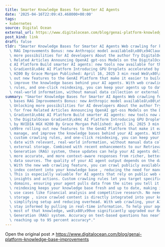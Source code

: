 ```yaml
---
title: Smarter Knowledge Bases for Smarter AI Agents
date: '2025-04-16T22:09:43.468000+00:00'
tags:
- kubernetes
source: Digital Ocean
external_url: https://www.digitalocean.com/blog/genai-platform-knowledge-base-improvements
post_kind: link
draft: false
tldr: "Smarter Knowledge Bases for Smarter AI Agents Web crawling for knowledge bases\
  \ RAG Improvements Bonus: new Anthropic model availableâ\x80\x94Claude 3.7 Unlocking\
  \ more possibilities for AI developers About the author Try DigitalOcean for free\
  \ Related Articles Announcing OpenAI gpt-oss Models on the DigitalOcean Gradientâ\x84\
  ¢ AI Platform Build smarter AI agents: new tools now available for the DigitalOcean\
  \ Gradientâ\x84¢ AI Platform Introducing GPU Droplets accelerated by NVIDIA HGX\
  \ H200 By Grace Morgan Published: April 16, 2025 3 min read Weâ\x80\x99re rolling\
  \ out new features to the GenAI Platform that make it easier to build, manage, and\
  \ improve the knowledge bases behind your AI agents. With web crawling, custom crawling\
  \ rules, and one-click reindexing, you can keep your agents up to date with relevant,\
  \ real-world information, without manual data collection or external storage."
summary: "Smarter Knowledge Bases for Smarter AI Agents Web crawling for knowledge\
  \ bases RAG Improvements Bonus: new Anthropic model availableâ\x80\x94Claude 3.7\
  \ Unlocking more possibilities for AI developers About the author Try DigitalOcean\
  \ for free Related Articles Announcing OpenAI gpt-oss Models on the DigitalOcean\
  \ Gradientâ\x84¢ AI Platform Build smarter AI agents: new tools now available for\
  \ the DigitalOcean Gradientâ\x84¢ AI Platform Introducing GPU Droplets accelerated\
  \ by NVIDIA HGX H200 By Grace Morgan Published: April 16, 2025 3 min read Weâ\x80\
  \x99re rolling out new features to the GenAI Platform that make it easier to build,\
  \ manage, and improve the knowledge bases behind your AI agents. With web crawling,\
  \ custom crawling rules, and one-click reindexing, you can keep your agents up to\
  \ date with relevant, real-world information, without manual data collection or\
  \ external storage. Combined with recent enhancements to our Retrieval-Augmented\
  \ Generation (RAG) system, these updates can help your AI agents deliver faster,\
  \ more accurate, and more context-aware responses from richer, better-organized\
  \ data sources. The quality of your AI agent output depends on the data it can access.\
  \ With the new web crawling feature, you can crawl publicly available websites and\
  \ index content into your knowledge base , reducing the need for manual data collection.\
  \ This is especially valuable for AI agents that rely on public web content to drive\
  \ insights and actions. Custom crawling rules let you target specific pages or entire\
  \ domains, ensuring your agent pulls data from the sites you tell it to. One-click\
  \ reindexing keeps your knowledge base fresh and up to date, making it ideal for\
  \ use cases like financial analysis and competitive research. No need for external\
  \ storage , since crawled content is directly integrated into your knowledge base,\
  \ simplifying setup and reducing overhead. With web crawling, your AI agent can\
  \ stay informed by pulling in real-time information. To help your agents make the\
  \ most of that knowledge, weâ\x80\x99ve significantly upgraded our Retrieval-Augmented\
  \ Generation (RAG) system. Accuracy on text-based questions has nearly doubled,\
  \ reaching up to 95 percent accuracy*."
---
```

Open the original post ↗ https://www.digitalocean.com/blog/genai-platform-knowledge-base-improvements
